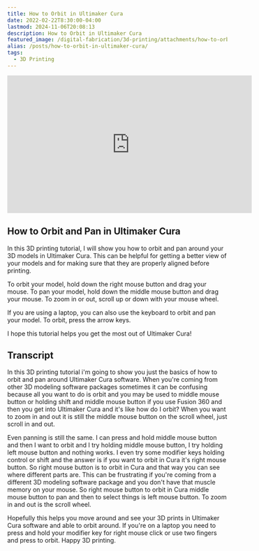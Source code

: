 ```yaml
---
title: How to Orbit in Ultimaker Cura
date: 2022-02-22T8:30:00-04:00
lastmod: 2024-11-06T20:08:13
description: How to Orbit in Ultimaker Cura
featured_image: /digital-fabrication/3d-printing/attachments/how-to-orbit-in-ultimaker-cura.jpg
alias: /posts/how-to-orbit-in-ultimaker-cura/
tags:
  - 3D Printing
---
```


<div class="iframe-16-9-container">
<iframe class="youTubeIframe" width="560" height="315" src="https://www.youtube.com/embed/LCW-KWKs2Gs?rel=0" title="YouTube video player" frameborder="0" allow="accelerometer; autoplay; clipboard-write; encrypted-media; gyroscope; picture-in-picture; web-share" allowfullscreen></iframe>
</div>

## How to Orbit and Pan in Ultimaker Cura

In this 3D printing tutorial, I will show you how to orbit and pan around your 3D models in Ultimaker Cura. This can be helpful for getting a better view of your models and for making sure that they are properly aligned before printing.

To orbit your model, hold down the right mouse button and drag your mouse. To pan your model, hold down the middle mouse button and drag your mouse. To zoom in or out, scroll up or down with your mouse wheel.

If you are using a laptop, you can also use the keyboard to orbit and pan your model. To orbit, press the arrow keys.

I hope this tutorial helps you get the most out of Ultimaker Cura!

## Transcript

In this 3D printing tutorial i'm going to show you just the basics of how to orbit and pan around Ultimaker Cura software. When you're coming from other 3D modeling software packages sometimes it can be confusing because all you want to do is orbit and you may be used to middle mouse button or holding shift and middle mouse button if you use Fusion 360 and then you get into Ultimaker Cura and it's like how do I orbit? When you want to zoom in and out it is still the middle mouse button on the scroll wheel, just scroll in and out.

Even panning is still the same. I can press and hold middle mouse button and then I want to orbit and I try holding middle mouse button, I try holding left mouse button and nothing works. I even try some modifier keys holding control or shift and the answer is if you want to orbit in Cura it's right mouse button. So right mouse button is to orbit in Cura and that way you can see where different parts are. This can be frustrating if you're coming from a different 3D modeling software package and you don't have that muscle memory on your mouse. So right mouse button to orbit in Cura middle mouse button to pan and then to select things is left mouse button. To zoom in and out is the scroll wheel.

Hopefully this helps you move around and see your 3D prints in Ultimaker Cura software and able to orbit around. If you're on a laptop you need to press and hold your modifier key for right mouse click or use two fingers and press to orbit. Happy 3D printing.
